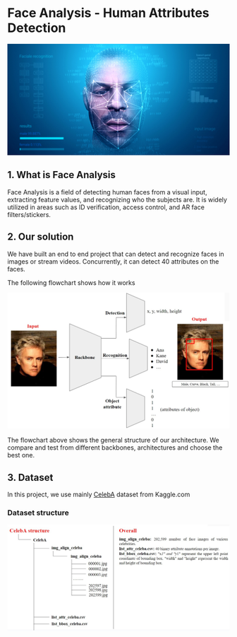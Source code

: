 # **Face Analysis - Human Attributes Detection**

![gtihub image](https://github.com/huynhloc04/Face_Analysis/blob/main/images/background.jpg)
<!-- ![Alt text](images/faces.gif) -->

## **1. What is Face Analysis**
Face Analysis is a field of detecting human faces from a visual input, extracting feature values, and recognizing who the subjects are. It is widely utilized in areas such as ID verification, access control, and AR face filters/stickers.


## **2. Our solution**
We have built an end to end project that can detect and recognize faces in images or stream videos. Concurrently, it can detect 40 attributes on the faces.

The following flowchart shows how it works

![gtihub image](https://github.com/huynhloc04/Face_Analysis/blob/main/images/flowchart.jpg)

The flowchart above shows the general structure of our architecture. We compare and test from different backbones, architectures and choose the best one.


## **3. Dataset**

In this project, we use mainly [CelebA](https://www.kaggle.com/datasets/jessicali9530/celeba-dataset) dataset from Kaggle.com

### **Dataset structure**

![gtihub image](https://github.com/huynhloc04/Face_Analysis/blob/main/images/structure.jpg)
